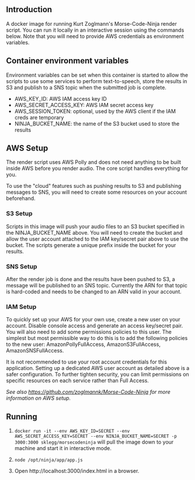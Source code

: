 ## Introduction
A docker image for running Kurt Zoglmann's Morse-Code-Ninja render script. You can run it locally in an interactive session using the commands below. Note that you will need to provide AWS credentials as environment variables. 


## Container environment variables
Environment variables can be set when this container is started to allow the scripts to use some services to perform text-to-speech, store the results in S3 and publish to a SNS topic when the submitted job is complete.

* AWS_KEY_ID: AWS IAM access key ID 
* AWS_SECRET_ACCESS_KEY: AWS IAM secret access key 
* AWS_SESSION_TOKEN: optional, used by the AWS client if the IAM creds are temporary
* NINJA_BUCKET_NAME: the name of the S3 bucket used to store the results


## AWS Setup
The render script uses AWS Polly and does not need anything to be built inside AWS before you render audio. The core script handles everything for you.

To use the "cloud" features such as pushing results to S3 and publishing messages to SNS, you will need to create some resources on your account beforehand.

### S3 Setup
Scripts in this image will push your audio files to an S3 bucket specified in the NINJA_BUCKET_NAME above. You will need to create the bucket and allow the user account attached to the IAM key/secret pair above to use the bucket. The scripts generate a unique prefix inside the bucket for your results.

### SNS Setup
After the render job is done and the results have been pushed to S3, a message will be published to an SNS topic. Currently the ARN for that topic is hard-coded and needs to be changed to an ARN valid in your account.

### IAM Setup
To quickly set up your AWS for your own use, create a new user on your account. Disable console access and generate an access key/secret pair. You will also need to add some permissions policies to this user. The simplest but most permissible way to do this is to add the following policies to the new user: AmazonPollyFullAccess, AmazonS3FullAccess, AmazonSNSFullAccess.

It is not recommended to use your root account credentials for this application. Setting up a dedicated AWS user account as detailed above is a safer configuration. To further tighten security, you can limit permissions on specific resources on each service rather than Full Access.

*See also https://github.com/zoglmannk/Morse-Code-Ninja for more information on AWS setup.*


## Running
1. `docker run -it --env AWS_KEY_ID=SECRET --env AWS_SECRET_ACCESS_KEY=SECRET --env NINJA_BUCKET_NAME=SECRET -p 3000:3000 sklegg/morsecodeninja` will pull the image down to your machine and start it in interactive mode. 

2. `node /opt/ninja/app/app.js`

3. Open http://localhost:3000/index.html in a browser.